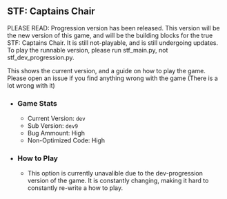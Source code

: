 ## STF: Captains Chair

PLEASE READ: Progression version has been released. This version will be the new version of this game, and will be the building blocks for the true STF: Captains Chair. It is still not-playable, and is still undergoing updates. To play the runnable version, please run stf_main.py, not stf_dev_progression.py.

This shows the current version, and a guide on how to play the game.
Please open an issue if you find anything wrong with the game (There is a lot wrong with it)

- ### Game Stats
    - Current Version: `dev`
    - Sub Version: `dev9`
    - Bug Ammount: High
    - Non-Optimized Code: High
- ### How to Play
  - This option is currently unavalible due to the dev-progression version of the game. It is constantly changing, making it hard to constantly re-write a how to play.
